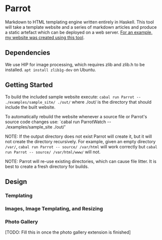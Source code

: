 # Parrot

Markdown to HTML templating engine written entirely in Haskell. This tool
will take a template website and a series of markdown articles and produce
a static artefact which can be deployed on a web server. [For an example, my website was created using this tool](https://parsed.dev).

## Dependencies

We use HIP for image processing, which requires zlib and zlib.h to be installed. `apt install zlib1g-dev` on Ubuntu.

## Getting Started

To build the included sample website execute: `cabal run Parrot -- ./examples/sample_site/ ./out/` where ./out/ is the directory that should include the built website.

To automatically rebuild the website whenever a source file or Parrot's source code changes use: `cabal run ParrotWatch -- ./examples/sample_site ./out/'

NOTE: If the output directory does not exist Parrot will create it, but it will not create the directory recursively. For example, given an empty directory `/var/`, `cabal run Parrot -- source/ /var/html` will work correctly but `cabal run Parrot -- source/ /var/html/www/` will not.

NOTE: Parrot will re-use existing directories, which can cause file litter. It is best to create a fresh directory for builds.

## Design

### Templating

### Images, Image Templating, and Resizing

### Photo Gallery

[TODO: Fill this in once the photo gallery extension is finished]
